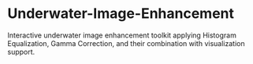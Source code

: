 # Underwater-Image-Enhancement
Interactive underwater image enhancement toolkit applying Histogram Equalization, Gamma Correction, and their combination with visualization support.
